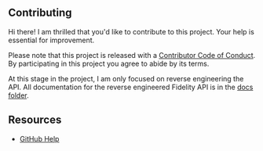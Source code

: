 ## Contributing

[code-of-conduct]: CODE_OF_CONDUCT.md

Hi there! I am thrilled that you'd like to contribute to this project. Your help is essential for improvement.

Please note that this project is released with a [Contributor Code of Conduct][code-of-conduct]. By participating in this project you agree to abide by its terms.

At this stage in the project, I am only focused on reverse engineering the API. All documentation for the reverse engineered Fidelity API is in the [docs folder](./docs).

## Resources

- [GitHub Help](https://help.github.com)
